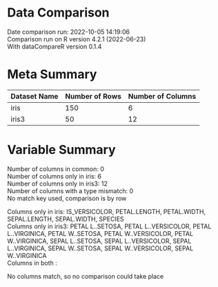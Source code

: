 
Data Comparison
===============

Date comparison run: 2022-10-05 14:19:06  
Comparison run on R version 4.2.1 (2022-06-23)  
With dataCompareR version 0.1.4  


Meta Summary
============


|Dataset Name |Number of Rows |Number of Columns |
|:------------|:--------------|:-----------------|
|iris         |150            |6                 |
|iris3        |50             |12                |


Variable Summary
================

Number of columns in common: 0  
Number of columns only in iris: 6  
Number of columns only in iris3: 12  
Number of columns with a type mismatch: 0  
No match key used, comparison is by row


Columns only in iris: IS_VERSICOLOR, PETAL.LENGTH, PETAL.WIDTH, SEPAL.LENGTH, SEPAL.WIDTH, SPECIES  
Columns only in iris3: PETAL L..SETOSA, PETAL L..VERSICOLOR, PETAL L..VIRGINICA, PETAL W..SETOSA, PETAL W..VERSICOLOR, PETAL W..VIRGINICA, SEPAL L..SETOSA, SEPAL L..VERSICOLOR, SEPAL L..VIRGINICA, SEPAL W..SETOSA, SEPAL W..VERSICOLOR, SEPAL W..VIRGINICA  
Columns in both :   

No columns match, so no comparison could take place
